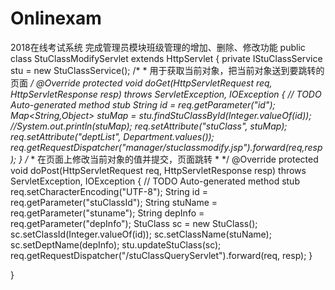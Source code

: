 # Onlinexam
2018在线考试系统
完成管理员模块班级管理的增加、删除、修改功能
public class StuClassModifyServlet extends HttpServlet {
	private IStuClassService stu = new StuClassService();
	/*
	 * 用于获取当前对象，把当前对象送到要跳转的页面
	 */
	@Override
	protected void doGet(HttpServletRequest req, HttpServletResponse resp) throws ServletException, IOException {
		// TODO Auto-generated method stub
		String id = req.getParameter("id");
		Map<String,Object> stuMap = stu.findStuClassById(Integer.valueOf(id));
		//System.out.println(stuMap);
		req.setAttribute("stuClass", stuMap);
		req.setAttribute("deptList", Department.values());
		req.getRequestDispatcher("manager/stuclassmodify.jsp").forward(req,resp);
	}
	/*
	 * 在页面上修改当前对象的值并提交，页面跳转
	 * 
	 */
	@Override
	protected void doPost(HttpServletRequest req, HttpServletResponse resp) throws ServletException, IOException {
		// TODO Auto-generated method stub
		req.setCharacterEncoding("UTF-8");
		String id = req.getParameter("stuClassId");
		String stuName = req.getParameter("stuname");
		String depInfo = req.getParameter("depInfo");
		StuClass sc = new StuClass();
		sc.setClassId(Integer.valueOf(id));
		sc.setClassName(stuName);
		sc.setDeptName(depInfo);
		stu.updateStuClass(sc);
		req.getRequestDispatcher("/stuClassQueryServlet").forward(req, resp);
	}
	
}
